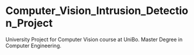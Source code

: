 # Computer_Vision_Intrusion_Detection_Project
University Project for Computer Vision course at UniBo. Master Degree in Computer Engineering.
